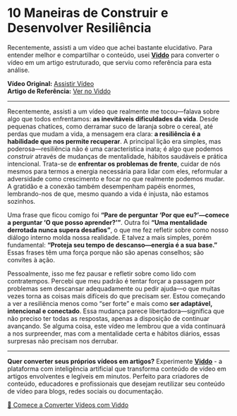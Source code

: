# 10 Maneiras de Construir e Desenvolver Resiliência

Recentemente, assisti a um vídeo que achei bastante elucidativo. Para entender melhor e compartilhar o conteúdo, usei **[Viddo](https://viddo.pro/)** para converter o vídeo em um artigo estruturado, que serviu como referência para esta análise.

**Vídeo Original:** [Assistir Vídeo](https://www.youtube.com/watch?v=VNCL1glwyOI)  
**Artigo de Referência:** [Ver no Viddo](https://viddo.pro/zh/video-result/7522369d-f7b2-4c3c-9bd4-1600fa86ee33)

---

Recentemente, assisti a um vídeo que realmente me tocou—falava sobre algo que todos enfrentamos: **as inevitáveis dificuldades da vida**. Desde pequenas chatices, como derramar suco de laranja sobre o cereal, até perdas que mudam a vida, a mensagem era clara: **a resiliência é a habilidade que nos permite recuperar**. A principal lição era simples, mas poderosa—resiliência não é uma característica inata; é algo que podemos *construir* através de mudanças de mentalidade, hábitos saudáveis e prática intencional. Trata-se de **enfrentar os problemas de frente**, cuidar de nós mesmos para termos a energia necessária para lidar com eles, reformular a adversidade como crescimento e focar no que realmente podemos mudar. A gratidão e a conexão também desempenham papéis enormes, lembrando-nos de que, mesmo quando a vida é injusta, não estamos sozinhos.  

Uma frase que ficou comigo foi **“Pare de perguntar ‘Por que eu?’—comece a perguntar ‘O que posso aprender?’”**. Outra foi **“Uma mentalidade derrotada nunca supera desafios”**, o que me fez refletir sobre como nosso diálogo interno molda nossa realidade. E talvez a mais simples, porém fundamental: **“Proteja seu tempo de descanso—energia é a sua base.”** Essas frases têm uma força porque não são apenas conselhos; são convites à ação.  

Pessoalmente, isso me fez pausar e refletir sobre como lido com contratempos. Percebi que meu padrão é tentar forçar a passagem por problemas sem descansar adequadamente ou pedir ajuda—o que muitas vezes torna as coisas mais difíceis do que precisam ser. Estou começando a ver a resiliência menos como “ser forte” e mais como **ser adaptável, intencional e conectado**. Essa mudança parece libertadora—significa que não preciso ter todas as respostas, apenas a disposição de continuar avançando. Se alguma coisa, este vídeo me lembrou que a vida continuará a nos surpreender, mas com a mentalidade certa e hábitos diários, essas surpresas não precisam nos derrubar.

---

**Quer converter seus próprios vídeos em artigos?** Experimente **[Viddo](https://viddo.pro/)** - a plataforma com inteligência artificial que transforma conteúdo de vídeo em artigos envolventes e legíveis em minutos. Perfeito para criadores de conteúdo, educadores e profissionais que desejam reutilizar seu conteúdo de vídeo para blogs, redes sociais ou documentação.

[🚀 Comece a Converter Vídeos com Viddo](https://viddo.pro/)